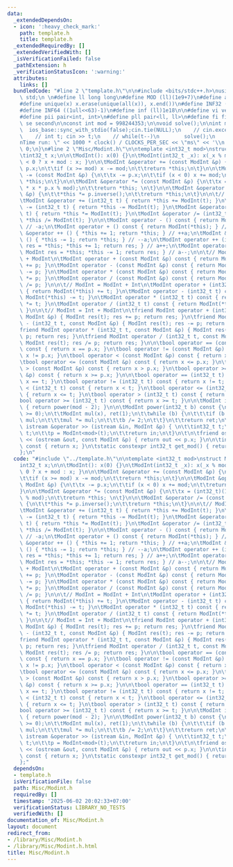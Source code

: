 ```yaml
---
data:
  _extendedDependsOn:
  - icon: ':heavy_check_mark:'
    path: template.h
    title: template.h
  _extendedRequiredBy: []
  _extendedVerifiedWith: []
  _isVerificationFailed: false
  _pathExtension: h
  _verificationStatusIcon: ':warning:'
  attributes:
    links: []
  bundledCode: "#line 2 \"template.h\"\n\n#include <bits/stdc++.h>\nusing namespace\
    \ std;\n \n#define ll long long\n#define MOD (ll)(1e9+7)\n#define all(x) (x).begin(),(x).end()\n\
    #define unique(x) x.erase(unique(all(x)), x.end())\n#define INF32 ((1ull<<31)-1)\n\
    #define INF64 ((1ull<<63)-1)\n#define inf (ll)1e18\n\n#define vi vector<int>\n\
    #define pii pair<int, int>\n#define pll pair<ll, ll>\n#define fi first\n#define\
    \ se second\n\nconst int mod = 998244353;\n\nvoid solve();\n\nint main(){\n  \
    \  ios_base::sync_with_stdio(false);cin.tie(NULL);\n    // cin.exceptions(cin.failbit);\n\
    \    // int t; cin >> t;\n    // while(t--)\n        solve();\n    cerr << \"\\\
    nTime run: \" << 1000 * clock() / CLOCKS_PER_SEC << \"ms\" << '\\n';\n    return\
    \ 0;\n}\n#line 2 \"Misc/Modint.h\"\n\ntemplate <int32_t mod>\nstruct ModInt {\n\
    \tint32_t x;\n\n\tModInt(): x(0) {}\n\tModInt(int32_t _x): x(_x % mod) { x = x\
    \ < 0 ? x + mod : x; }\n\n\tModInt &operator += (const ModInt &p) {\n\t\tx +=\
    \ p.x;\n\t\tif (x >= mod) x -= mod;\n\t\treturn *this;\n\t}\n\n\tModInt &operator\
    \ -= (const ModInt &p) {\n\t\tx -= p.x;\n\t\tif (x < 0) x += mod;\n\t\treturn\
    \ *this;\n\t}\n\n\tModInt &operator *= (const ModInt &p) {\n\t\tx = (int32_t)(1ll\
    \ * x * p.x % mod);\n\t\treturn *this; \n\t}\n\n\tModInt &operator /= (const ModInt\
    \ &p) {\n\t\t*this *= p.inverse();\n\t\treturn *this;\n\t}\n\n\t// ModInt += Int\n\
    \tModInt &operator += (int32_t t) { return *this += ModInt(t); }\n\tModInt &operator\
    \ -= (int32_t t) { return *this -= ModInt(t); }\n\tModInt &operator *= (int32_t\
    \ t) { return *this *= ModInt(t); }\n\tModInt &operator /= (int32_t t) { return\
    \ *this /= ModInt(t); }\n\n\tModInt operator - () const { return ModInt(-x); }\
    \ // -a;\n\tModInt operator + () const { return ModInt(*this); } // +a;\n\tModInt\
    \ &operator ++ () { *this += 1; return *this; } // ++a;\n\tModInt &operator --\
    \ () { *this -= 1; return *this; } // --a;\n\tModInt operator ++ (int) { ModInt\
    \ res = *this; *this += 1; return res; } // a++;\n\tModInt operator -- (int) {\
    \ ModInt res = *this; *this -= 1; return res; } // a--;\n\n\t// ModInt = ModInt\
    \ + ModInt\n\tModInt operator + (const ModInt &p) const { return ModInt(*this)\
    \ += p; }\n\tModInt operator - (const ModInt &p) const { return ModInt(*this)\
    \ -= p; }\n\tModInt operator * (const ModInt &p) const { return ModInt(*this)\
    \ *= p; }\n\tModInt operator / (const ModInt &p) const { return ModInt(*this)\
    \ /= p; }\n\n\t// ModInt = ModInt + Int\n\tModInt operator + (int32_t t) const\
    \ { return ModInt(*this) += t; }\n\tModInt operator - (int32_t t) const { return\
    \ ModInt(*this) -= t; }\n\tModInt operator * (int32_t t) const { return ModInt(*this)\
    \ *= t; }\n\tModInt operator / (int32_t t) const { return ModInt(*this) /= t;\
    \ }\n\n\t// ModInt = Int + ModInt\n\tfriend ModInt operator + (int32_t t, const\
    \ ModInt &p) { ModInt res(t); res += p; return res; }\n\tfriend ModInt operator\
    \ - (int32_t t, const ModInt &p) { ModInt res(t); res -= p; return res; }\n\t\
    friend ModInt operator * (int32_t t, const ModInt &p) { ModInt res(t); res *=\
    \ p; return res; }\n\tfriend ModInt operator / (int32_t t, const ModInt &p) {\
    \ ModInt res(t); res /= p; return res; }\n\n\tbool operator == (const ModInt &p)\
    \ const { return x == p.x; }\n\tbool operator != (const ModInt &p) const { return\
    \ x != p.x; }\n\tbool operator < (const ModInt &p) const { return x < p.x; }\n\
    \tbool operator <= (const ModInt &p) const { return x <= p.x; }\n\tbool operator\
    \ > (const ModInt &p) const { return x > p.x; }\n\tbool operator >= (const ModInt\
    \ &p) const { return x >= p.x; }\n\n\tbool operator == (int32_t t) const { return\
    \ x == t; }\n\tbool operator != (int32_t t) const { return x != t; }\n\tbool operator\
    \ < (int32_t t) const { return x < t; }\n\tbool operator <= (int32_t t) const\
    \ { return x <= t; }\n\tbool operator > (int32_t t) const { return x > t; }\n\t\
    bool operator >= (int32_t t) const { return x >= t; }\n\n\tModInt inverse() const\
    \ { return power(mod - 2); }\n\n\tModInt power(int32_t b) const {\n\t\tassert(b\
    \ >= 0);\n\t\tModInt mul(x), ret(1);\n\t\twhile (b) {\n\t\t\tif (b & 1) ret *=\
    \ mul;\n\t\t\tmul *= mul;\n\t\t\tb /= 2;\n\t\t}\n\t\treturn ret;\n\t}\n\n\tfriend\
    \ istream &operator >> (istream &in, ModInt &p) { \n\t\tint32_t t;\n\t\tin >>\
    \ t;\n\t\tp = ModInt<mod>(t);\n\t\treturn in;\n\t}\n\t\n\tfriend ostream &operator\
    \ << (ostream &out, const ModInt &p) { return out << p.x; }\n\n\tint32_t get()\
    \ const { return x; }\n\tstatic constexpr int32_t get_mod() { return mod; }\n\
    };\n"
  code: "#include \"../template.h\"\n\ntemplate <int32_t mod>\nstruct ModInt {\n\t\
    int32_t x;\n\n\tModInt(): x(0) {}\n\tModInt(int32_t _x): x(_x % mod) { x = x <\
    \ 0 ? x + mod : x; }\n\n\tModInt &operator += (const ModInt &p) {\n\t\tx += p.x;\n\
    \t\tif (x >= mod) x -= mod;\n\t\treturn *this;\n\t}\n\n\tModInt &operator -= (const\
    \ ModInt &p) {\n\t\tx -= p.x;\n\t\tif (x < 0) x += mod;\n\t\treturn *this;\n\t\
    }\n\n\tModInt &operator *= (const ModInt &p) {\n\t\tx = (int32_t)(1ll * x * p.x\
    \ % mod);\n\t\treturn *this; \n\t}\n\n\tModInt &operator /= (const ModInt &p)\
    \ {\n\t\t*this *= p.inverse();\n\t\treturn *this;\n\t}\n\n\t// ModInt += Int\n\
    \tModInt &operator += (int32_t t) { return *this += ModInt(t); }\n\tModInt &operator\
    \ -= (int32_t t) { return *this -= ModInt(t); }\n\tModInt &operator *= (int32_t\
    \ t) { return *this *= ModInt(t); }\n\tModInt &operator /= (int32_t t) { return\
    \ *this /= ModInt(t); }\n\n\tModInt operator - () const { return ModInt(-x); }\
    \ // -a;\n\tModInt operator + () const { return ModInt(*this); } // +a;\n\tModInt\
    \ &operator ++ () { *this += 1; return *this; } // ++a;\n\tModInt &operator --\
    \ () { *this -= 1; return *this; } // --a;\n\tModInt operator ++ (int) { ModInt\
    \ res = *this; *this += 1; return res; } // a++;\n\tModInt operator -- (int) {\
    \ ModInt res = *this; *this -= 1; return res; } // a--;\n\n\t// ModInt = ModInt\
    \ + ModInt\n\tModInt operator + (const ModInt &p) const { return ModInt(*this)\
    \ += p; }\n\tModInt operator - (const ModInt &p) const { return ModInt(*this)\
    \ -= p; }\n\tModInt operator * (const ModInt &p) const { return ModInt(*this)\
    \ *= p; }\n\tModInt operator / (const ModInt &p) const { return ModInt(*this)\
    \ /= p; }\n\n\t// ModInt = ModInt + Int\n\tModInt operator + (int32_t t) const\
    \ { return ModInt(*this) += t; }\n\tModInt operator - (int32_t t) const { return\
    \ ModInt(*this) -= t; }\n\tModInt operator * (int32_t t) const { return ModInt(*this)\
    \ *= t; }\n\tModInt operator / (int32_t t) const { return ModInt(*this) /= t;\
    \ }\n\n\t// ModInt = Int + ModInt\n\tfriend ModInt operator + (int32_t t, const\
    \ ModInt &p) { ModInt res(t); res += p; return res; }\n\tfriend ModInt operator\
    \ - (int32_t t, const ModInt &p) { ModInt res(t); res -= p; return res; }\n\t\
    friend ModInt operator * (int32_t t, const ModInt &p) { ModInt res(t); res *=\
    \ p; return res; }\n\tfriend ModInt operator / (int32_t t, const ModInt &p) {\
    \ ModInt res(t); res /= p; return res; }\n\n\tbool operator == (const ModInt &p)\
    \ const { return x == p.x; }\n\tbool operator != (const ModInt &p) const { return\
    \ x != p.x; }\n\tbool operator < (const ModInt &p) const { return x < p.x; }\n\
    \tbool operator <= (const ModInt &p) const { return x <= p.x; }\n\tbool operator\
    \ > (const ModInt &p) const { return x > p.x; }\n\tbool operator >= (const ModInt\
    \ &p) const { return x >= p.x; }\n\n\tbool operator == (int32_t t) const { return\
    \ x == t; }\n\tbool operator != (int32_t t) const { return x != t; }\n\tbool operator\
    \ < (int32_t t) const { return x < t; }\n\tbool operator <= (int32_t t) const\
    \ { return x <= t; }\n\tbool operator > (int32_t t) const { return x > t; }\n\t\
    bool operator >= (int32_t t) const { return x >= t; }\n\n\tModInt inverse() const\
    \ { return power(mod - 2); }\n\n\tModInt power(int32_t b) const {\n\t\tassert(b\
    \ >= 0);\n\t\tModInt mul(x), ret(1);\n\t\twhile (b) {\n\t\t\tif (b & 1) ret *=\
    \ mul;\n\t\t\tmul *= mul;\n\t\t\tb /= 2;\n\t\t}\n\t\treturn ret;\n\t}\n\n\tfriend\
    \ istream &operator >> (istream &in, ModInt &p) { \n\t\tint32_t t;\n\t\tin >>\
    \ t;\n\t\tp = ModInt<mod>(t);\n\t\treturn in;\n\t}\n\t\n\tfriend ostream &operator\
    \ << (ostream &out, const ModInt &p) { return out << p.x; }\n\n\tint32_t get()\
    \ const { return x; }\n\tstatic constexpr int32_t get_mod() { return mod; }\n\
    };"
  dependsOn:
  - template.h
  isVerificationFile: false
  path: Misc/Modint.h
  requiredBy: []
  timestamp: '2025-06-02 20:02:33+07:00'
  verificationStatus: LIBRARY_NO_TESTS
  verifiedWith: []
documentation_of: Misc/Modint.h
layout: document
redirect_from:
- /library/Misc/Modint.h
- /library/Misc/Modint.h.html
title: Misc/Modint.h
---
```

